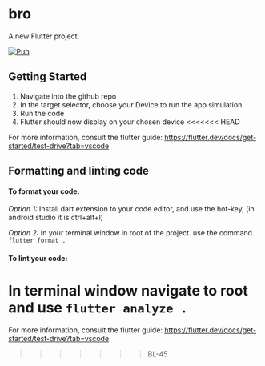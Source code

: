 # bro

A new Flutter project.


[![Pub](https://img.shields.io/pub/v/pedantic.svg)](https://pub.dev/packages/pedantic)


## Getting Started

1. Navigate into the github repo
2. In the target selector, choose your Device to run the app simulation
3. Run the code
4. Flutter should now display on your chosen device
<<<<<<< HEAD

For more information, consult the flutter guide: https://flutter.dev/docs/get-started/test-drive?tab=vscode

## Formatting and linting code

#### To format your code.

*Option 1:* Install dart extension to your code editor, and use the hot-key, (in android studio it is ctrl+alt+l)

*Option 2:* In your terminal window in root of the project. use the command ``` flutter format .```

#### To lint your code:
In terminal window navigate to root and use ``` flutter analyze . ```
=======

For more information, consult the flutter guide: https://flutter.dev/docs/get-started/test-drive?tab=vscode
>>>>>>> BL-45
